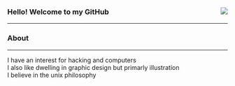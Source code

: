 ### Hello! Welcome to my GitHub <img align=right src="https://komarev.com/ghpvc/?username=mausn1&color=lightgrey"/>
***
 ### About<br />
---
I have an interest for hacking and computers<br />
I also like dwelling in graphic design but primarly illustration<br />
I believe in the unix philosophy

